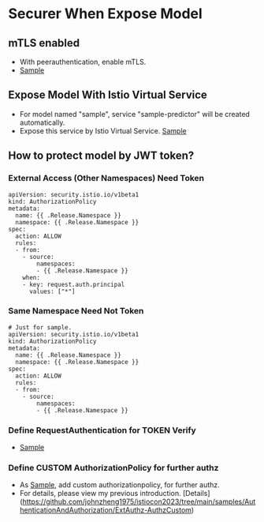 # Securer When Expose Model


## mTLS enabled
- With peerauthentication, enable mTLS.
- [Sample](https://github.com/johnzheng1975/kcd_beijing2025/blob/main/flux_samples/istio_mTLS.yaml)


## Expose Model With Istio Virtual Service
- For model named "sample", service "sample-predictor" will be created automatically. 
- Expose this service by Istio Virtual Service. [Sample](https://github.com/johnzheng1975/kcd_beijing2025/blob/main/helmcharts_samples/SecurerWhenExposeModel/virtualservice.yaml)


## How to protect model by JWT token?

### External Access (Other Namespaces) Need Token
```
apiVersion: security.istio.io/v1beta1
kind: AuthorizationPolicy
metadata:
  name: {{ .Release.Namespace }}
  namespace: {{ .Release.Namespace }}
spec:
  action: ALLOW
  rules:
  - from:
    - source:
        namespaces:
        - {{ .Release.Namespace }}
    when:
    - key: request.auth.principal
      values: ["*"]
```

### Same Namespace Need Not Token
```
# Just for sample.
apiVersion: security.istio.io/v1beta1
kind: AuthorizationPolicy
metadata:
  name: {{ .Release.Namespace }}
  namespace: {{ .Release.Namespace }}
spec:
  action: ALLOW
  rules:
  - from:
    - source:
        namespaces:
        - {{ .Release.Namespace }}
```

### Define RequestAuthentication for TOKEN Verify
- [Sample](https://github.com/johnzheng1975/kcd_beijing2025/blob/main/flux_samples/istio_mTLS.yaml)

### Define CUSTOM AuthorizationPolicy for further authz
- As [Sample](https://github.com/johnzheng1975/kcd_beijing2025/blob/main/helmcharts_samples/SecurerWhenExposeModel/authorizationpolicy-custom.yaml), add custom authorizationpolicy, for further authz.
- For details, please view my previous introduction. [Details] (https://github.com/johnzheng1975/istiocon2023/tree/main/samples/AuthenticationAndAuthorization/ExtAuthz-AuthzCustom)